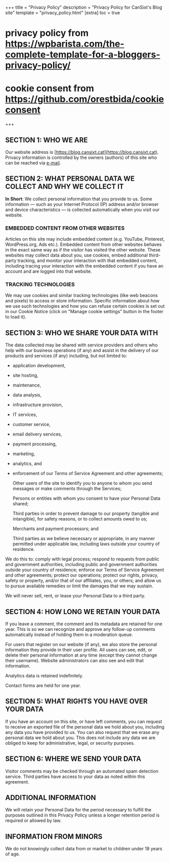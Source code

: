 +++
title = "Privacy Policy"
description = "Privacy Policy for CanSixt's Blog site"
template = "privacy_policy.html"
[extra]
toc = true
# privacy policy from https://wpbarista.com/the-complete-template-for-a-bloggers-privacy-policy/
# cookie consent from https://github.com/orestbida/cookieconsent
+++

## SECTION 1: WHO WE ARE

Our website address is [https://blog.cansixt.cat](https://blog.cansixt.cat). Privacy information is controlled by the owners (authors) of this site who can be reached via [e-mail](mailto:contact@cansixt.cat).

## SECTION 2: WHAT PERSONAL DATA WE COLLECT AND WHY WE COLLECT IT

**In Short**: We collect personal information that you provide to us. Some information — such as your
Internet Protocol (IP) address and/or browser and device characteristics — is collected automatically
when you visit our website.

### EMBEDDED CONTENT FROM OTHER WEBSITES

Articles on this site may include embedded content (e.g. YouTube, Pinterest, WordPress.org, Ads etc.).
Embedded content from other websites behaves in the exact same way as if the visitor has visited the
other website. These websites may collect data about you, use cookies, embed additional third-party
tracking, and monitor your interaction with that embedded content, including tracing your interaction
with the embedded content if you have an account and are logged into that website.

### TRACKING TECHNOLOGIES

We may use cookies and similar tracking technologies (like web beacons and pixels) to access or store information. Specific information about how we use such technologies and how you can refuse certain cookies is set out in our Cookie Notice (click on "Manage cookie settings" button in the footer to load it).

## SECTION 3: WHO WE SHARE YOUR DATA WITH

The data collected may be shared with service providers and others who help with our business operations (if any) and assist in the delivery of our products and services (if any) including, but not limited to:

- application development,
- site hosting,
- maintenance,
- data analysis,
- infrastructure provision,
- IT services,
- customer service,
- email delivery services,
- payment processing,
- marketing,
- analytics, and
- enforcement of our Terms of Service Agreement and other agreements;

    Other users of the site to identify you to anyone to whom you send messages or make comments through the Services;

    Persons or entities with whom you consent to have your Personal Data shared;

    Third parties in order to prevent damage to our property (tangible and intangible), for safety reasons, or to collect amounts owed to us;

    Merchants and payment processors; and

    Third parties as we believe necessary or appropriate, in any manner permitted under applicable law, including laws outside your country of residence.

We do this to: comply with legal process; respond to requests from public and government authorities, including public and government authorities outside your country of residence; enforce our Terms of Service Agreement and other agreements; protect our operations; protect our rights, privacy, safety or property, and/or that of our affiliates, you, or others; and allow us to pursue available remedies or limit the damages that we may sustain.

We will never sell, rent, or lease your Personal Data to a third party.

## SECTION 4: HOW LONG WE RETAIN YOUR DATA

If you leave a comment, the comment and its metadata are retained for one year. This is so we can recognize and approve any follow-up comments automatically instead of holding them in a moderation queue.

For users that register on our website (if any), we also store the personal information they provide in their user profile. All users can see, edit, or delete their personal information at any time (except they cannot change their username). Website administrators can also see and edit that information.

Analytics data is retained indefinitely.

Contact forms are held for one year.

## SECTION 5: WHAT RIGHTS YOU HAVE OVER YOUR DATA

If you have an account on this site, or have left comments, you can request to receive an exported file of the personal data we hold about you, including any data you have provided to us. You can also request that we erase any personal data we hold about you. This does not include any data we are obliged to keep for administrative, legal, or security purposes.

## SECTION 6: WHERE WE SEND YOUR DATA

Visitor comments may be checked through an automated spam detection service. Third parties have access to your data as noted within this agreement.

## ADDITIONAL INFORMATION

We will retain your Personal Data for the period necessary to fulfill the purposes outlined in this Privacy Policy unless a longer retention period is required or allowed by law.

## INFORMATION FROM MINORS

We do not knowingly collect data from or market to children under 18 years of age.
